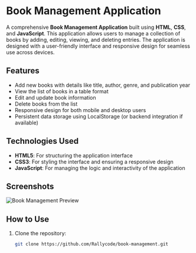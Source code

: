# Book Management Application

A comprehensive **Book Management Application** built using **HTML**, **CSS**, and **JavaScript**. This application allows users to manage a collection of books by adding, editing, viewing, and deleting entries. The application is designed with a user-friendly interface and responsive design for seamless use across devices.

## Features

- Add new books with details like title, author, genre, and publication year
- View the list of books in a table format
- Edit and update book information
- Delete books from the list
- Responsive design for both mobile and desktop users
- Persistent data storage using LocalStorage (or backend integration if available)

## Technologies Used

- **HTML5**: For structuring the application interface
- **CSS3**: For styling the interface and ensuring a responsive design
- **JavaScript**: For managing the logic and interactivity of the application

## Screenshots

![Book Management Preview](./screenshots/book-management.png)

## How to Use

1. Clone the repository:

   ```bash
   git clone https://github.com/Rallycode/book-management.git
